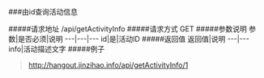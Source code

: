 ###由id查询活动信息

#####请求地址 
/api/getActivityInfo
#####请求方式
GET
#####参数说明
参数|是否必须|说明
---|---|---
id|是|活动ID
#####返回值
返回值|说明
---|---
info|活动描述文字
#####例子
> http://hangout.jinzihao.info/api/getActivityInfo/1
